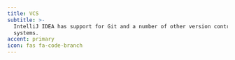 ```yaml
---
title: VCS
subtitle: >-
  IntelliJ IDEA has support for Git and a number of other version control
  systems.
accent: primary
icon: fas fa-code-branch
---
```


